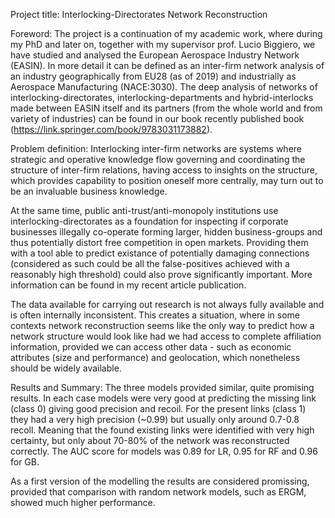 Project title: Interlocking-Directorates Network Reconstruction

Foreword:
The project is a continuation of my academic work, where during my PhD and later on, 
together with my supervisor prof. Lucio Biggiero, we have studied and analysed the European Aerospace Industry Network (EASIN).
In more detail it can be defined as an inter-firm network analysis of an industry 
geographically from EU28 (as of 2019) and industrially as Aerospace Manufacturing (NACE:3030).
The deep analysis of networks of interlocking-directorates, interlocking-departments and hybrid-interlocks made between EASIN 
itself and its partners (from the whole world and from variety of industries) 
can be found in our book recently published book (https://link.springer.com/book/9783031173882).

Problem definition:
Interlocking inter-firm networks  are systems where strategic and operative knowledge flow 
governing and coordinating the structure of inter-firm relations, having access to insights on the structure,
which provides capability to position oneself more centrally, may turn out to be an invaluable business knowledge.

At the same time, public anti-trust/anti-monopoly institutions use interlocking-directorates as a foundation 
for inspecting if corporate businesses illegally co-operate forming larger, hidden business-groups 
and thus potentially distort free competition in open markets. Providing them with a tool 
able to predict existance of potentially damaging connections 
(considered as such could be all the false-positives achieved with a reasonably high threshold) 
could also prove significantly important. More information can be found in my recent article publication.

The data available for carrying out research is not always fully available and is often internally inconsistent.
This creates a situation, where in some contexts network reconstruction seems like the only way to predict how a network 
structure would look like had we had access to complete affiliation information, provided we can access other data - 
such as economic attributes (size and performance) and geolocation, which nonetheless should be widely available.

Results and Summary:
The three models provided similar, quite promising results. In each case models were very good at predicting the missing link (class 0) 
giving good precision and recoil. For the present links (class 1) they had a very high precision (~0.99) but usually only around 0.7-0.8 recoll. 
Meaning that the found existing links were identified with very high certainty, but only about 70-80% of the network was reconstructed correctly. 
The AUC score for models was 0.89 for LR, 0.95 for RF and 0.96 for GB. 

As a first version of the modelling the results are considered promissing, provided that comparison with random network models, 
such as ERGM, showed much higher performance.
